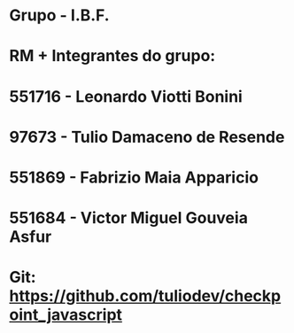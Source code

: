# Grupo - I.B.F.
# RM + Integrantes do grupo:
# 551716 - Leonardo Viotti Bonini
# 97673 - Tulio Damaceno de Resende
# 551869 - Fabrizio Maia Apparicio
# 551684 - Victor Miguel Gouveia Asfur
# Git: https://github.com/tuliodev/checkpoint_javascript